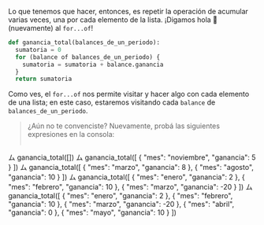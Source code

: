  Lo que tenemos que hacer, entonces, es repetir la operación de acumular varias veces, una por cada elemento de la lista. ¡Digamos hola :wave: (nuevamente) al `for...of`!

```python
def ganancia_total(balances_de_un_periodo):
  sumatoria = 0
  for (balance of balances_de_un_periodo) {
    sumatoria = sumatoria + balance.ganancia
  }
  return sumatoria
```

Como ves, el `for...of` nos permite visitar y hacer algo con cada elemento de una lista; en este caso, estaremos visitando cada `balance` de `balances_de_un_periodo`.  

> ¿Aún no te convenciste? Nuevamente, probá las siguientes expresiones en la consola:
>
>``` python
ム ganancia_total([])
ム ganancia_total([
    { "mes": "noviembre", "ganancia": 5 }
   ])
ム ganancia_total([
    { "mes": "marzo", "ganancia": 8 }, 
    { "mes": "agosto", "ganancia": 10 }
   ])
ム ganancia_total([
    { "mes": "enero", "ganancia": 2 }, 
    { "mes": "febrero", "ganancia": 10 }, 
    { "mes": "marzo", "ganancia": -20 }
   ])
ム ganancia_total([
    { "mes": "enero", "ganancia": 2 }, 
    { "mes": "febrero", "ganancia": 10 }, 
    { "mes": "marzo", "ganancia": -20 }, 
    { "mes": "abril", "ganancia": 0 }, 
    { "mes": "mayo", "ganancia": 10 }
   ])
```


